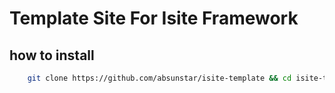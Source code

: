 # Template Site For Isite Framework

## how to install

```sh
    git clone https://github.com/absunstar/isite-template && cd isite-template & npm run init
```

